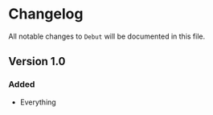 # Changelog

All notable changes to `Debut` will be documented in this file.

## Version 1.0

### Added
- Everything
